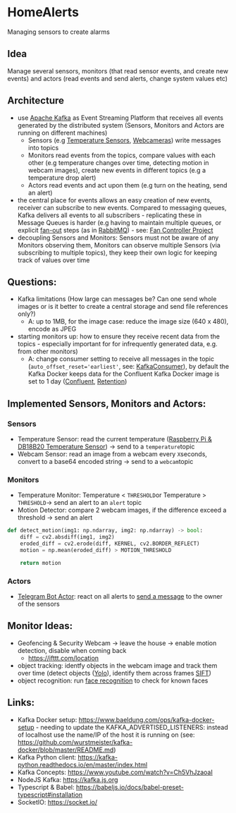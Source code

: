 # HomeAlerts
Managing sensors to create alarms

## Idea
Manage several sensors, monitors (that read sensor events, and create new events) and actors (read events and send alerts, change system values etc)

## Architecture
* use [Apache Kafka](https://kafka.apache.org/) as Event Streaming Platform that receives all events generated by the distributed system (Sensors, Monitors and Actors are running on different machines)
  * Sensors (e.g [Temperature Sensors](https://github.com/brakid/Sensor), [Webcameras](https://github.com/brakid/MLNotebooks/blob/master/webcam.py)) write messages into topics
  * Monitors read events from the topics, compare values with each other (e.g temperature changes over time, detecting motion in webcam images), create new events in different topics (e.g a temperature drop alert)
  * Actors read events and act upon them (e.g turn on the heating, send an alert)
* the central place for events allows an easy creation of new events, receiver can subscribe to new events. Compared to messaging queues, Kafka delivers all events to all subscribers - replicating these in Message Queues is harder (e.g having to maintain multiple queues, or explicit [fan-out](https://hevodata.com/learn/rabbitmq-exchange-type/#fanout) steps (as in [RabbitMQ](https://www.rabbitmq.com/)) - see: [Fan Controller Project](https://github.com/brakid/FanController)
* decoupling Sensors and Monitors: Sensors must not be aware of any Monitors observing them, Monitors can observe multiple Sensors (via subscribing to multiple topics), they keep their own logic for keeping track of values over time

## Questions:
* Kafka limitations (How large can messages be? Can one send whole images or is it better to create a central storage and send file references only?)
  * A: up to 1MB, for the image case: reduce the image size (640 x 480), encode as JPEG
* starting monitors up: how to ensure they receive recent data from the topics - especially important for for infrequently generated data, e.g. from other monitors)
  * A: change consumer setting to receive all messages in the topic (```auto_offset_reset='earliest'```, see: [KafkaConsumer](https://kafka-python.readthedocs.io/en/master/apidoc/KafkaConsumer.html)), by default the Kafka Docker keeps data for the Confluent Kafka Docker image is set to 1 day ([Confluent](https://docs.confluent.io/platform/current/installation/configuration/topic-configs.html#delete-retention-ms), [Retention](https://www.baeldung.com/kafka-message-retention))

## Implemented Sensors, Monitors and Actors:
### Sensors
* Temperature Sensor: read the current temperature ([Raspberry Pi & DB18B20 Temperature Sensor](https://www.circuitbasics.com/raspberry-pi-ds18b20-temperature-sensor-tutorial/)) -> send to a ```temperature```topic
* Webcam Sensor: read an image from a webcam every ```X```seconds, convert to a base64 encoded string -> send to a ```webcam```topic
### Monitors
* Temperature Monitor: Temperature < ```THRESHOLD```or Temperature > ```THRESHOLD```-> send an alert to an ```alert``` topic
* Motion Detector: compare 2 webcam images, if the difference exceed a threshold -> send an alert
```python
def detect_motion(img1: np.ndarray, img2: np.ndarray) -> bool:
    diff = cv2.absdiff(img1, img2)
    eroded_diff = cv2.erode(diff, KERNEL, cv2.BORDER_REFLECT)
    motion = np.mean(eroded_diff) > MOTION_THRESHOLD

    return motion
```
### Actors
* [Telegram Bot Actor](https://core.telegram.org/bots/api): react on all alerts to [send a message](https://python-telegram-bot.org/) to the owner of the sensors

## Monitor Ideas:
* Geofencing & Security Webcam -> leave the house -> enable motion detection, disable when coming back
  * https://ifttt.com/location
* object tracking: identfy objects in the webcam image and track them over time (detect objects ([Yolo](https://arxiv.org/abs/1506.02640)), identify them across frames [SIFT](https://en.wikipedia.org/wiki/Scale-invariant_feature_transform))
* object recognition: run [face recognition](https://machinelearningmastery.com/how-to-develop-a-face-recognition-system-using-facenet-in-keras-and-an-svm-classifier/) to check for known faces

## Links:
* Kafka Docker setup: https://www.baeldung.com/ops/kafka-docker-setup - needing to update the KAFKA_ADVERTISED_LISTENERS: instead of localhost use the name/IP of the host it is running on (see: https://github.com/wurstmeister/kafka-docker/blob/master/README.md)
* Kafka Python client: https://kafka-python.readthedocs.io/en/master/index.html
* Kafka Concepts: https://www.youtube.com/watch?v=Ch5VhJzaoaI
* NodeJS Kafka: https://kafka.js.org
* Typescript & Babel: https://babeljs.io/docs/babel-preset-typescript#installation
* SocketIO: https://socket.io/
